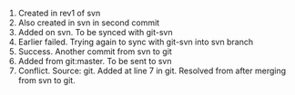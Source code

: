 1. Created in rev1 of svn
2. Also created in svn in second commit
3. Added on svn. To be synced with git-svn
4. Earlier failed. Trying again to sync with git-svn into svn branch
5. Success. Another commit from svn to git
6. Added from git:master. To be sent to svn
7. Conflict. Source: git. Added at line 7 in git. Resolved from after merging from svn to git.

